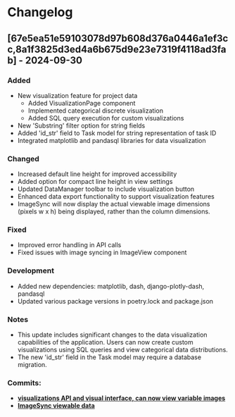# Changelog

## [67e5ea51e59103078d97b608d376a0446a1ef3cc,8a1f3825d3ed4a6b675d9e23e7319f4118ad3fab] - 2024-09-30

### Added
- New visualization feature for project data
  - Added VisualizationPage component
  - Implemented categorical discrete visualization
  - Added SQL query execution for custom visualizations
- New 'Substring' filter option for string fields
- Added 'id_str' field to Task model for string representation of task ID
- Integrated matplotlib and pandasql libraries for data visualization

### Changed
- Increased default line height for improved accessibility
- Added option for compact line height in view settings
- Updated DataManager toolbar to include visualization button
- Enhanced data export functionality to support visualization features
- ImageSync will now display the actual viewable image dimensions (pixels w x h) being displayed, rather than the column dimensions.

### Fixed
- Improved error handling in API calls
- Fixed issues with image syncing in ImageView component

### Development
- Added new dependencies: matplotlib, dash, django-plotly-dash, pandasql
- Updated various package versions in poetry.lock and package.json

### Notes
- This update includes significant changes to the data visualization capabilities of the application. Users can now create custom visualizations using SQL queries and view categorical data distributions.
- The new 'id_str' field in the Task model may require a database migration.

### Commits:
- [**visualizations API and visual interface, can now view variable images**](https://github.com/TopazLabs/label-studio/commit/67e5ea51e59103078d97b608d376a0446a1ef3cc)
- [**ImageSync viewable data**](https://github.com/TopazLabs/label-studio/commit/8a1f3825d3ed4a6b675d9e23e7319f4118ad3fab)

[How to Migrate]: https://chatgpt.com/share/66faf3d6-1b9c-8003-9cdf-ba779397a779
